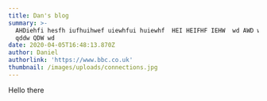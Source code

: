 ```yaml
---
title: Dan's blog
summary: >-
  AHDiehfi hesfh iufhuihwef uiewhfui huiewhf  HEI HEIFHF IEHW  wd AWD wad QDW
  qddw QDW wd 
date: 2020-04-05T16:48:13.870Z
author: Daniel
authorlink: 'https://www.bbc.co.uk'
thumbnail: /images/uploads/connections.jpg
---
```

Hello there